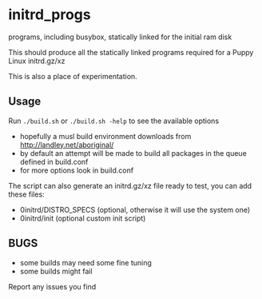 initrd_progs
============

programs, including busybox, statically linked for the initial ram disk

This should produce all the statically linked programs required for a Puppy Linux initrd.gz/xz

This is also a place of experimentation.

Usage
-----
Run `./build.sh` or `./build.sh -help` to see the available options

- hopefully a musl build environment downloads from http://landley.net/aboriginal/
- by default an attempt will be made to build all packages in the queue defined in build.conf
- for more options look in build.conf

The script can also generate an initrd.gz/xz file ready to test, you can add these files:
- 0initrd/DISTRO_SPECS (optional, otherwise it will use the system one)
- 0initrd/init (optional custom init script)

BUGS
----
- some builds may need some fine tuning
- some builds might fail

Report any issues you find
